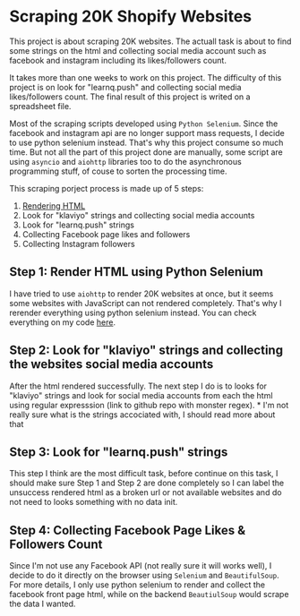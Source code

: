 # Scraping 20K Shopify Websites

This project is about scraping 20K websites. The actuall task is about to find some strings on the html and collecting social media account such as facebook and instagram including its likes/followers count.  

It takes more than one weeks to work on this project. The difficulty of this project is on look for "learnq.push" and collecting social media likes/followers count. The final result of this project is writed on a spreadsheet file.  

Most of the scraping scripts developed using `Python Selenium`. Since the facebook and instagram api are no longer support mass requests, I decide to use python selenium instead. That's why this project consume so much time. But not all the part of this project done are manually, some script are using `asyncio` and `aiohttp` libraries too to do the asynchronous programming stuff, of couse to sorten the processing time.  

This scraping porject process is made up of 5 steps:
1. [Rendering HTML](##step-1-rendering-html-using-python-selenium)
2. Look for "klaviyo" strings and collecting social media accounts
3. Look for "learnq.push" strings
4. Collecting Facebook page likes and followers
5. Collecting Instagram followers

## Step 1: Render HTML using Python Selenium
I have tried to use `aiohttp` to render 20K websites at once, but it seems some websites with JavaScript can not rendered completely. That's why I rerender everything using python selenium instead. You can check everything on my code [here]().

## Step 2: Look for "klaviyo" strings and collecting the websites social media accounts
After the html rendered successfully. The next step I do is to looks for "klaviyo" strings and look for social media accounts from each the html using regular expresssion (link to github repo with monster regex). * I'm not really sure what is the strings accociated with, I should read more about that

## Step 3: Look for "learnq.push" strings
This step I think are the most difficult task, before continue on this task, I should make sure Step 1 and Step 2 are done completely so I can label the unsuccess rendered html as a broken url or not available websites and do not need to looks something with no data init.

## Step 4: Collecting Facebook Page Likes \& Followers Count
Since I'm not use any Facebook API (not really sure it will works well), I decide to do it directly on the browser using `Selenium` and `BeautifulSoup`. For more details, I only use python selenium to render and collect the facebook front page html, while on the backend `BeautiulSoup` would scrape the data I wanted.